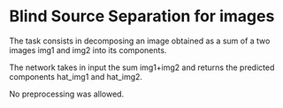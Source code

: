 # Blind Source Separation for images

The task consists in decomposing an image obtained as a sum of a two images img1 and img2 into its components.

The network takes in input the sum img1+img2 and returns the predicted components hat_img1 and hat_img2.

No preprocessing was allowed. 

